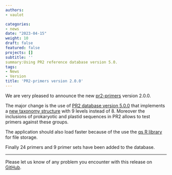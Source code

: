```yaml
---
authors:
- vaulot

categories:
- news
date: "2023-04-15"
weight: 10
draft: false
featured: false
projects: []
subtitle: ''
summary:Using PR2 reference database version 5.0.
tags:
- News
- Version
title: 'PR2-primers version 2.0.0'
---
```


We are very pleased to announce the new [pr2-primers](https://app.pr2-primers.org/) version 2.0.0. 

The major change is the use of [PR2 database version 5.0.0](https://app.pr2-database.org) that implements a [new taxonomy structure](https://pr2-database.org/documentation/pr2-taxonomy-9-levels/) with 9 levels instead of 8.  Moreover the inclusions of prokaryotic and plastid sequences in PR2 allows to test primers against these groups.

The application should also load faster because of the use the [qs R library](https://cran.r-project.org/web/packages/qs/vignettes/vignette.html) for file storage.

Finally 24 primers and 9 primer sets have been added to the database.

---

Please let us know of any problem you encounter with this release on [GitHub](https://github.com/pr2database/pr2-primers-shiny/issues).


